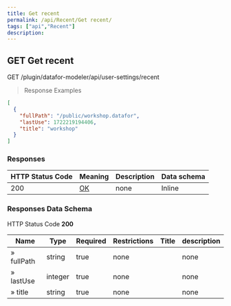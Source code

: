 ```yaml
---
title: Get recent
permalink: /api/Recent/Get recent/
tags: ["api","Recent"]
description: 
---
```


## GET Get recent

GET /plugin/datafor-modeler/api/user-settings/recent

> Response Examples

```json
[
  {
    "fullPath": "/public/workshop.datafor",
    "lastUse": 1722219194406,
    "title": "workshop"
  }
]
```

### Responses

|HTTP Status Code |Meaning|Description|Data schema|
|---|---|---|---|
|200|[OK](https://tools.ietf.org/html/rfc7231#section-6.3.1)|none|Inline|

### Responses Data Schema

HTTP Status Code **200**

|Name|Type|Required|Restrictions|Title|description|
|---|---|---|---|---|---|
|» fullPath|string|true|none||none|
|» lastUse|integer|true|none||none|
|» title|string|true|none||none|